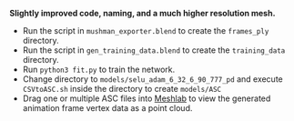 **Slightly improved code, naming, and a much higher resolution mesh.**

- Run the script in `mushman_exporter.blend` to create the `frames_ply` directory.
- Run the script in `gen_training_data.blend` to create the `training_data` directory.
- Run `python3 fit.py` to train the network.
- Change directory to `models/selu_adam_6_32_6_90_777_pd` and execute `CSVtoASC.sh` inside the directory to create `models/ASC`
- Drag one or multiple ASC files into [Meshlab](https://meshlab.net) to view the generated animation frame vertex data as a point cloud.
